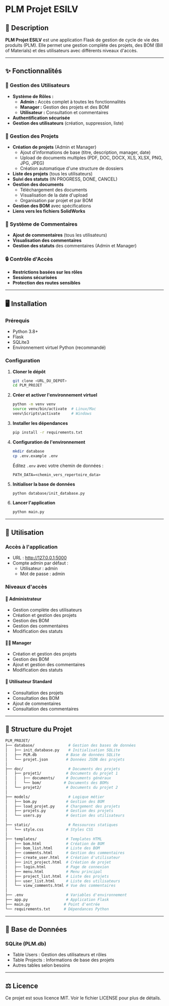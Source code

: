 # PLM Projet ESILV

## 📖 Description

**PLM Projet ESILV** est une application Flask de gestion de cycle de vie des produits (PLM). Elle permet une gestion complète des projets, des BOM (Bill of Materials) et des utilisateurs avec différents niveaux d'accès.

---

## ✨ Fonctionnalités

### 🔐 Gestion des Utilisateurs
- **Système de Rôles :**
  - **Admin :** Accès complet à toutes les fonctionnalités
  - **Manager :** Gestion des projets et des BOM
  - **Utilisateur :** Consultation et commentaires
- **Authentification sécurisée**
- **Gestion des utilisateurs** (création, suppression, liste)

### 📝 Gestion des Projets
- **Création de projets** (Admin et Manager)
  - Ajout d'informations de base (titre, description, manager, date)
  - Upload de documents multiples (PDF, DOC, DOCX, XLS, XLSX, PNG, JPG, JPEG)
  - Création automatique d'une structure de dossiers
- **Liste des projets** (tous les utilisateurs)
- **Suivi des statuts** (IN PROGRESS, DONE, CANCEL)
- **Gestion des documents**
  - Téléchargement des documents
  - Visualisation de la date d'upload
  - Organisation par projet et par BOM
- **Gestion des BOM** avec spécifications
- **Liens vers les fichiers SolidWorks**

### 💬 Système de Commentaires
- **Ajout de commentaires** (tous les utilisateurs)
- **Visualisation des commentaires**
- **Gestion des statuts** des commentaires (Admin et Manager)

### 🔒 Contrôle d'Accès
- **Restrictions basées sur les rôles**
- **Sessions sécurisées**
- **Protection des routes sensibles**

---

## 🖥️ Installation

### Prérequis
- Python 3.8+
- Flask
- SQLite3
- Environnement virtuel Python (recommandé)

### Configuration

1. **Cloner le dépôt**
   ```bash
   git clone <URL_DU_DEPOT>
   cd PLM_PROJET
   ```

2. **Créer et activer l'environnement virtuel**
   ```bash
   python -m venv venv
   source venv/bin/activate  # Linux/Mac
   venv\Scripts\activate     # Windows
   ```

3. **Installer les dépendances**
   ```bash
   pip install -r requirements.txt
   ```

4. **Configuration de l'environnement**
   ```bash
   mkdir database
   cp .env.example .env
   ```
   Éditez `.env` avec votre chemin de données :
   ```
   PATH_DATA=<chemin_vers_repertoire_data>
   ```

5. **Initialiser la base de données**
   ```bash
   python database/init_database.py
   ```

6. **Lancer l'application**
   ```bash
   python main.py
   ```

---

## 🚀 Utilisation

### Accès à l'application
- URL : http://127.0.0.1:5000
- Compte admin par défaut :
  - Utilisateur : admin
  - Mot de passe : admin

### Niveaux d'accès

#### 👑 Administrateur
- Gestion complète des utilisateurs
- Création et gestion des projets
- Gestion des BOM
- Gestion des commentaires
- Modification des statuts

#### 👨‍💼 Manager
- Création et gestion des projets
- Gestion des BOM
- Ajout et gestion des commentaires
- Modification des statuts

#### 👤 Utilisateur Standard
- Consultation des projets
- Consultation des BOM
- Ajout de commentaires
- Consultation des commentaires

---

## 📂 Structure du Projet

```bash
PLM_PROJET/
├── database/               # Gestion des bases de données
│   ├── init_database.py    # Initialisation SQLite
│   ├── PLM.db             # Base de données SQLite
│   └── projet.json        # Données JSON des projets
│
├── doc/                    # Documents des projets
│   ├── projet1/           # Documents du projet 1
│   │   ├── documents/     # Documents généraux
│   │   └── bom/          # Documents des BOMs
│   └── projet2/           # Documents du projet 2
│
├── models/                 # Logique métier
│   ├── bom.py             # Gestion des BOM
│   ├── load_projet.py     # Chargement des projets
│   ├── projets.py         # Gestion des projets
│   └── users.py           # Gestion des utilisateurs
│
├── static/                 # Ressources statiques
│   └── style.css          # Styles CSS
│
├── templates/             # Templates HTML
│   ├── bom.html           # Création de BOM
│   ├── bom_list.html      # Liste des BOM
│   ├── comments.html      # Gestion des commentaires
│   ├── create_user.html   # Création d'utilisateur
│   ├── init_project.html  # Création de projet
│   ├── login.html         # Page de connexion
│   ├── menu.html          # Menu principal
│   ├── project_list.html  # Liste des projets
│   ├── user_list.html     # Liste des utilisateurs
│   └── view_comments.html # Vue des commentaires
│
├── .env                   # Variables d'environnement
├── app.py                 # Application Flask
├── main.py               # Point d'entrée
└── requirements.txt      # Dépendances Python
```

---

## 🔄 Base de Données

### SQLite (PLM.db)
- Table Users : Gestion des utilisateurs et rôles
- Table Projects : Informations de base des projets
- Autres tables selon besoins

---

## ⚖️ Licence

Ce projet est sous licence MIT. Voir le fichier LICENSE pour plus de détails.
